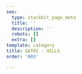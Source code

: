 ```yaml
---
seo:
  type: stackbit_page_meta
  title: ''
  description: ''
  robots: []
  extra: []
template: category
title: GATOS - HILLS
order: '003'

---
```

